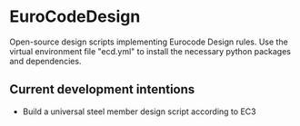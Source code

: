 # EuroCodeDesign
Open-source design scripts implementing Eurocode Design rules.
Use the virtual environment file "ecd.yml" to install the necessary python packages and dependencies.

## Current development intentions
* Build a universal steel member design script according to EC3
